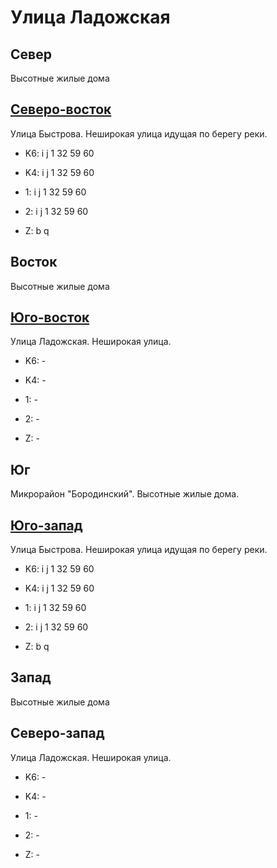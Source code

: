 # Улица Ладожская

## Север

Высотные жилые дома

## [Северо-восток](./11490030.md)

Улица Быстрова.
Неширокая улица идущая по берегу реки.

* K6:   i   j
        1   32  59  60
* K4:   i   j
        1   32  59  60
* 1:    i   j
        1   32  59  60
* 2:    i   j
        1   32  59  60

* Z:    b   q

## Восток

Высотные жилые дома

## [Юго-восток](./11492037.md)

Улица Ладожская.
Неширокая улица.

* K6:   -
* K4:   -
* 1:    -
* 2:    -

* Z:    -

## Юг

Микрорайон "Бородинский".
Высотные жилые дома.

## [Юго-запад](./11485035.md)

Улица Быстрова.
Неширокая улица идущая по берегу реки.

* K6:   i   j
        1   32  59  60
* K4:   i   j
        1   32  59  60
* 1:    i   j
        1   32  59  60
* 2:    i   j
        1   32  59  60

* Z:    b   q

## Запад

Высотные жилые дома

## Северо-запад

Улица Ладожская.
Неширокая улица.

* K6:   -
* K4:   -
* 1:    -
* 2:    -

* Z:    -
